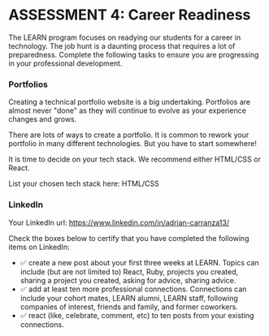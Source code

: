 # ASSESSMENT 4: Career Readiness

The LEARN program focuses on readying our students for a career in technology. The job hunt is a daunting process that requires a lot of preparedness. Complete the following tasks to ensure you are progressing in your professional development.

### Portfolios

Creating a technical portfolio website is a big undertaking. Portfolios are almost never "done" as they will continue to evolve as your experience changes and grows.

There are lots of ways to create a portfolio. It is common to rework your portfolio in many different technologies. But you have to start somewhere!

It is time to decide on your tech stack. We recommend either HTML/CSS or React.

List your chosen tech stack here: HTML/CSS

### LinkedIn

Your LinkedIn url: https://www.linkedin.com/in/adrian-carranza13/

Check the boxes below to certify that you have completed the following items on LinkedIn:

- ✅  create a new post about your first three weeks at LEARN. Topics can include (but are not limited to) React, Ruby, projects you created, sharing a project you created, asking for advice, sharing advice.
- ✅ add at least ten more professional connections. Connections can include your cohort mates, LEARN alumni, LEARN staff, following companies of interest, friends and family, and former coworkers.
- ✅ react (like, celebrate, comment, etc) to ten posts from your existing connections.
